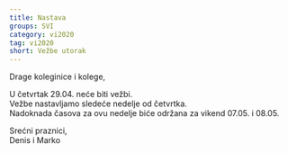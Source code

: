 ```yaml
---
title: Nastava
groups: SVI
category: vi2020
tag: vi2020
short: Vežbe utorak
---
```

Drage koleginice i kolege,

U četvrtak 29.04. neće biti vežbi.   
Vežbe nastavljamo sledeće nedelje od četvrtka.  
Nadoknada časova za ovu nedelje biće održana za vikend 07.05. i 08.05.

Srećni praznici,  
Denis i Marko
